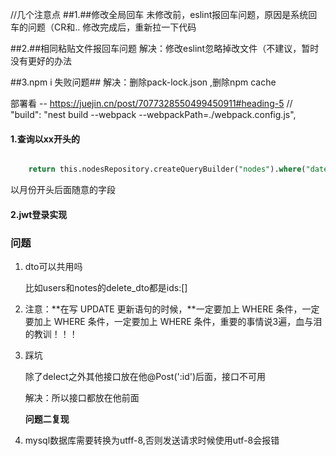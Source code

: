 //几个注意点
##1.##修改全局回车
未修改前，eslint报回车问题，原因是系统回车的问题（CR和..
修改完成后，重新拉一下代码

##2.##相同粘贴文件报回车问题
解决：修改eslint忽略掉改文件（不建议，暂时没有更好的办法

##3.npm i 失败问题##
解决：删除pack-lock.json ,删除npm cache

部署看 -- https://juejin.cn/post/7077328550499450911#heading-5
// "build": "nest build --webpack --webpackPath=./webpack.config.js",



#### 1.查询以xx开头的

```sql

    return this.nodesRepository.createQueryBuilder("nodes").where("date like :month", { month:`${GetmonthNodesDto.month}_%` }).getMany()
```

以月份开头后面随意的字段



#### 2.jwt登录实现



### 问题

1. dto可以共用吗

   比如users和notes的delete_dto都是ids:[]

2. 注意：**在写 UPDATE 更新语句的时候，**一定要加上 WHERE 条件，一定要加上 WHERE 条件，一定要加上 WHERE 条件，重要的事情说3遍，血与泪的教训！！！

3. 踩坑

   除了delect之外其他接口放在他@Post(':id')后面，接口不可用

   解决：所以接口都放在他前面

   **问题二复现**

4. mysql数据库需要转换为utff-8,否则发送请求时候使用utf-8会报错
